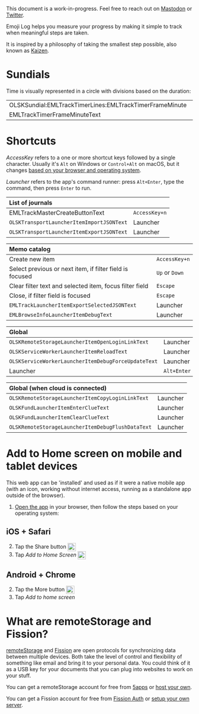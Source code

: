 <div class="OLSKDecorNotice">

This document is a work-in-progress. Feel free to reach out on [Mastodon](https://merveilles.town/@rosano) or [Twitter](https://twitter.com/rosano).

</div>

Emoji Log helps you measure your progress by making it simple to track when meaningful steps are taken.

It is inspired by a philosophy of taking the smallest step possible, also known as [Kaizen](https://rosano.hmm.garden/01em4bgta0g35sd74nt8p6wkkb).

# Sundials

Time is visually represented in a circle with divisions based on the duration:

<table class="EMLGuideSundialLegend">

<tr>
	<td>OLSKSundial:EMLTrackTimerLines:EMLTrackTimerFrameMinute</td>
	<td>OLSKSundial:EMLTrackTimerLines:EMLTrackTimerFrameHour</td>
	<td>OLSKSundial:EMLTrackTimerLines:EMLTrackTimerFrameDay</td>
	<td>OLSKSundial:EMLTrackTimerLines:EMLTrackTimerFrameWeek</td>
	<td>OLSKSundial:EMLTrackTimerLines:EMLTrackTimerFrameMonth</td>
	<td>OLSKSundial:EMLTrackTimerLines:EMLTrackTimerFrameYear</td>
	<td>OLSKSundial:EMLTrackTimerLines:EMLTrackTimerFrameInfinity</td>
</tr>
<tr>
	<td>EMLTrackTimerFrameMinuteText</td>
	<td>EMLTrackTimerFrameHourText</td>
	<td>EMLTrackTimerFrameDayText</td>
	<td>EMLTrackTimerFrameWeekText</td>
	<td>EMLTrackTimerFrameMonthText</td>
	<td>EMLTrackTimerFrameYearText</td>
	<td>EMLTrackTimerFrameInfinityText</td>
</tr>
</table>

# Shortcuts

<div class="OLSKDecorNotice">

*AccessKey* refers to a one or more shortcut keys followed by a single character. Usually it's `Alt` on Windows or `Control+Alt` on macOS, but it changes [based on your browser and operating system](https://www.w3schools.com/tags/att_global_accesskey.asp#table2).

*Launcher* refers to the app's command runner: press `Alt+Enter`, type the command, then press `Enter` to run.

</div>

| List of journals ||
:--- | ---
| EMLTrackMasterCreateButtonText | `AccessKey+n` |
| `OLSKTransportLauncherItemImportJSONText` | Launcher |
| `OLSKTransportLauncherItemExportJSONText` | Launcher |

| Memo catalog ||
:--- | ---
| Create new item | `AccessKey+n` |
| Select previous or next item, if filter field is focused | `Up` or `Down` |
| Clear filter text and selected item, focus filter field | `Escape` |
| Close, if filter field is focused | `Escape` |
| `EMLTrackLauncherItemExportSelectedJSONText` | Launcher |
| `EMLBrowseInfoLauncherItemDebugText` | Launcher |

| Global ||
:--- | ---
| `OLSKRemoteStorageLauncherItemOpenLoginLinkText` | Launcher |
| `OLSKServiceWorkerLauncherItemReloadText` | Launcher |
| `OLSKServiceWorkerLauncherItemDebugForceUpdateText` | Launcher |
| Launcher | `Alt+Enter` |

| Global (when cloud is connected) ||
:--- | ---
| `OLSKRemoteStorageLauncherItemCopyLoginLinkText` | Launcher |
| `OLSKFundLauncherItemEnterClueText` | Launcher |
| `OLSKFundLauncherItemClearClueText` | Launcher |
| `OLSKRemoteStorageLauncherItemDebugFlushDataText` | Launcher |

# Add to Home screen on mobile and tablet devices

This web app can be 'installed' and used as if it were a native mobile app (with an icon, working without internet access, running as a standalone app outside of the browser).

1. [Open the app](EMLTrackRoute) in your browser, then follow the steps based on your operating system:

## iOS + Safari
2. Tap the Share button <img height="22" valign="middle" alt="Share button icon" src="/_shared/__external/OLSKUIAssets/_OLSKSharediOSShare.svg" />
3. Tap *Add to Home Screen* <img height="22" valign="middle" alt="Add to Home Screen icon" src="/_shared/__external/OLSKUIAssets/_OLSKSharediOSA2HS.svg">

## Android + Chrome
2. Tap the More button <img height="22" valign="middle" alt="More button icon" src="/_shared/__external/OLSKUIAssets/_OLSKSharedAndroidMore.svg" />
3. Tap *Add to home screen*

# What are remoteStorage and Fission?

[remoteStorage](https://remotestorage.io) and [Fission](https://fission.codes) are open protocols for synchronizing data between multiple devices. Both take the level of control and flexibility of something like email and bring it to your personal data. You could think of it as a USB key for your documents that you can plug into websites to work on your stuff.

You can get a remoteStorage account for free from [5apps](https://5apps.com/storage/) or [host your own](https://wiki.remotestorage.io/Servers).

You can get a Fission account for free from [Fission Auth](https://auth.fission.codes) or [setup your own server](https://github.com/fission-suite/fission-suite).
